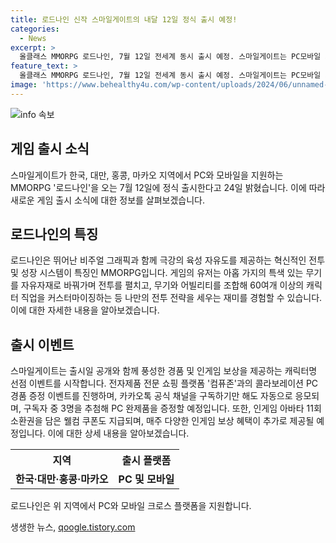 ```yaml
---
title: 로드나인 신작 스마일게이트의 내달 12일 정식 출시 예정!
categories:
  - News
excerpt: >
  올클래스 MMORPG 로드나인, 7월 12일 전세계 동시 출시 예정. 스마일게이트는 PC모바일 지원과 함께 풍성한 경품, 인게임 보상 제공 예정. 컴퓨존과의 협업 행사 및 카카오톡 구독자 대상 PC 증정, 아바타 소환권 등의 혜택 제공 예정. 육성 자유도, 전투 및 성장 시스템의 혁신에 주목한 게임으로, 다양한 캐릭터 직업과 전투 전략을 만들 수 있는 흥미를 제공한다.
feature_text: >
  올클래스 MMORPG 로드나인, 7월 12일 전세계 동시 출시 예정. 스마일게이트는 PC모바일 지원과 함께 풍성한 경품, 인게임 보상 제공 예정. 컴퓨존과의 협업 행사 및 카카오톡 구독자 대상 PC 증정, 아바타 소환권 등의 혜택 제공 예정. 육성 자유도, 전투 및 성장 시스템의 혁신에 주목한 게임으로, 다양한 캐릭터 직업과 전투 전략을 만들 수 있는 흥미를 제공한다.
image: 'https://www.behealthy4u.com/wp-content/uploads/2024/06/unnamed-file.png'
---
```


<p><img src="https://www.behealthy4u.com/wp-content/uploads/2024/06/unnamed-file.png" alt="info 속보" /></p>

<h2 data-ke-size="size26">게임 출시 소식</h2>

<p data-ke-size="size16">스마일게이트가 한국, 대만, 홍콩, 마카오 지역에서 PC와 모바일을 지원하는 MMORPG '로드나인'을 오는 7월 12일에 정식 출시한다고 24일 밝혔습니다. 이에 따라 새로운 게임 출시 소식에 대한 정보를 살펴보겠습니다.</p>

<h2 data-ke-size="size24">로드나인의 특징</h2>

<p data-ke-size="size16">로드나인은 뛰어난 비주얼 그래픽과 함께 극강의 육성 자유도를 제공하는 혁신적인 전투 및 성장 시스템이 특징인 MMORPG입니다. 게임의 유저는 아홉 가지의 특색 있는 무기를 자유자재로 바꿔가며 전투를 펼치고, 무기와 어빌리티를 조합해 60여개 이상의 캐릭터 직업을 커스터마이징하는 등 나만의 전투 전략을 세우는 재미를 경험할 수 있습니다. 이에 대한 자세한 내용을 알아보겠습니다.</p>

<h2 data-ke-size="size24">출시 이벤트</h2>

<p data-ke-size="size16">스마일게이트는 출시일 공개와 함께 풍성한 경품 및 인게임 보상을 제공하는 캐릭터명 선점 이벤트를 시작합니다. 전자제품 전문 쇼핑 플랫폼 '컴퓨존'과의 콜라보레이션 PC 경품 증정 이벤트를 진행하며, 카카오톡 공식 채널을 구독하기만 해도 자동으로 응모되며, 구독자 중 3명을 추첨해 PC 완제품을 증정할 예정입니다. 또한, 인게임 아바타 11회 소환권을 담은 웰컴 쿠폰도 지급되며, 매주 다양한 인게임 보상 혜택이 추가로 제공될 예정입니다. 이에 대한 상세 내용을 알아보겠습니다.</p>

<table>
    <tr>
        <th>지역</th>
        <th>출시 플랫폼</th>
    </tr>
    <tr>
        <td style="text-align: center; height: 17px;"><b>한국·대만·홍콩·마카오</b></td>
        <td style="text-align: center; height: 17px;"><b>PC 및 모바일</b></td>
    </tr>
</table>

<p data-ke-size="size16">로드나인은 위 지역에서 PC와 모바일 크로스 플랫폼을 지원합니다.</p>
생생한 뉴스, <a href="https://qoogle.tistory.com" rel="dofollow">qoogle.tistory.com</a>


